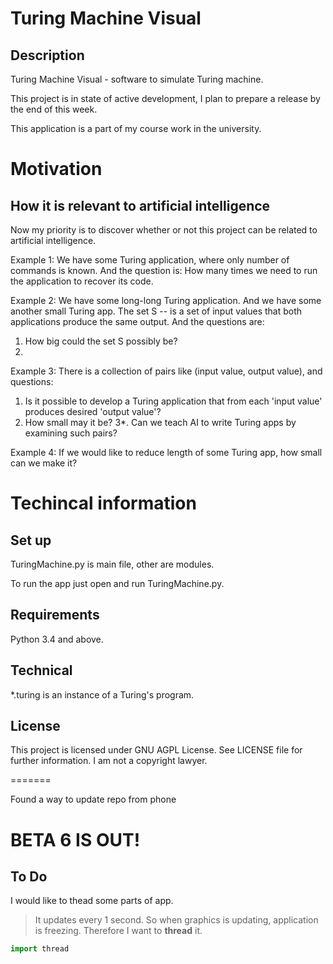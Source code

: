 # Turing Machine Visual
## Description

Turing Machine Visual - software to simulate Turing machine.

This project is in state of active development, I plan to prepare a release by the end of this week.

This application is a part of my course work in the university. 


# Motivation
## How it is relevant to artificial intelligence

Now my priority is to discover whether or not this project can be related to artificial intelligence.

Example 1: We have some Turing application, where only number of commands is known. And the question is: How many times we need to run the application to recover its code.

Example 2: We have some long-long Turing application. And we have some another small Turing app. The set S -- is a set of input values that both applications produce the same output. And the questions are:
  1. How big could the set S possibly be?
  2. 

Example 3: There is a collection of pairs like (input value, output value), and questions:
  1. Is it possible to develop a Turing application that from each 'input value' produces desired 'output value'?
  2. How small may it be? 
  3*. Can we teach AI to write Turing apps by examining such pairs?
 
Example 4: If we would like to reduce length of some Turing app, how small can we make it?

# Techincal information
## Set up

TuringMachine.py is main file, other are modules.

To run the app just open and run TuringMachine.py.

## Requirements

Python 3.4 and above.

## Technical

*.turing is an instance of a Turing's program.

## License

This project is licensed under GNU AGPL License. See LICENSE file for further information.
I am not a copyright lawyer.

=======

Found a way to update repo from phone

# BETA 6 IS OUT!
## To Do
I would like to thead some parts of app.
> It updates every 1 second. So when graphics is updating, application is freezing. Therefore I want to **thread** it.
```python
import thread
```


